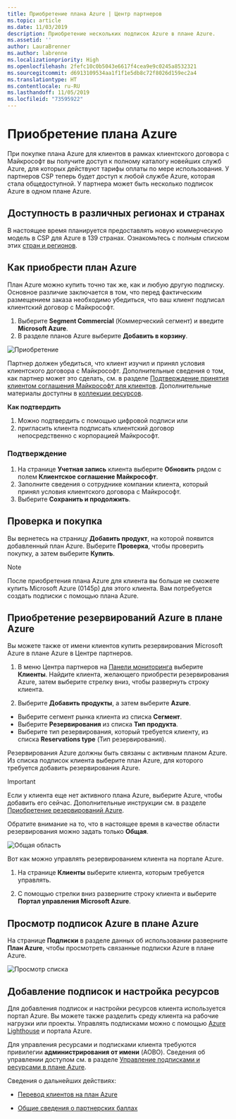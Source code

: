 ```yaml
---
title: Приобретение плана Azure | Центр партнеров
ms.topic: article
ms.date: 11/03/2019
description: Приобретение нескольких подписок Azure в плане Azure.
ms.assetid: ''
author: LauraBrenner
ms.author: labrenne
ms.localizationpriority: High
ms.openlocfilehash: 2fefc10c0b5043e6617f4cea9e9c0245a8532321
ms.sourcegitcommit: d6913109534aa1f1f1e5db8c72f8026d159ec2a4
ms.translationtype: HT
ms.contentlocale: ru-RU
ms.lasthandoff: 11/05/2019
ms.locfileid: "73595922"
---
```

# <a name="purchase-the-azure-plan"></a>Приобретение плана Azure

При покупке плана Azure для клиентов в рамках клиентского договора с Майкрософт вы получите доступ к полному каталогу новейших служб Azure, для которых действуют тарифы оплаты по мере использования. У партнеров CSP теперь будет доступ к любой службе Azure, которая стала общедоступной. У партнера может быть несколько подписок Azure в одном плане Azure. 

## <a name="countryregion-availability"></a>Доступность в различных регионах и странах
В настоящее время планируется предоставлять новую коммерческую модель в CSP для Azure в 139 странах. Ознакомьтесь с полным списком этих [стран и регионов](https://query.prod.cms.rt.microsoft.com/cms/api/am/binary/RE3QN0x). 

## <a name="how-to-purchase-azure-plan"></a>Как приобрести план Azure

План Azure можно купить точно так же, как и любую другую подписку. Основное различие заключается в том, что перед фактическим размещением заказа необходимо убедиться, что ваш клиент подписал клиентский договор с Майкрософт.

1. Выберите **Segment Commercial** (Коммерческий сегмент) и введите **Microsoft Azure**. 
2. В разделе планов Azure выберите **Добавить в корзину**.

![Приобретение](images/azure/Azurepurchase1.png)

Партнер должен убедиться, что клиент изучил и принял условия клиентского договора с Майкрософт. Дополнительные сведения о том, как партнер может это сделать, см. в разделе [Подтверждение принятия клиентом соглашения Майкрософт для клиентов](https://docs.microsoft.com/partner-center/confirm-customer-agreement). Дополнительные материалы доступны в [коллекции ресурсов](https://partner.microsoft.com/resources/collection/Microsoft-Customer-Agreement-in-the-CSP-program#/).

**Как подтвердить**
1. Можно подтвердить с помощью цифровой подписи или
2. пригласить клиента подписать клиентский договор непосредственно с корпорацией Майкрософт. 

### <a name="to-confirm"></a>Подтверждение 

1. На странице **Учетная запись** клиента выберите **Обновить** рядом с полем **Клиентское соглашение Майкрософт**.  
2. Заполните сведения о сотруднике компании клиента, который принял условия клиентского договора с Майкрософт.
3. Выберите **Сохранить и продолжить**.  

## <a name="review-and-buy"></a>Проверка и покупка

Вы вернетесь на страницу **Добавить продукт**, на которой появится добавленный план Azure. Выберите **Проверка**, чтобы проверить покупку, а затем выберите **Купить**. 

>[!Note]
>После приобретения плана Azure для клиента вы больше не сможете купить Microsoft Azure (0145p) для этого клиента. Вам потребуется создать подписки с помощью плана Azure.

## <a name="purchase-azure-reservations-under-the-azure-plan"></a>Приобретение резервирований Azure в плане Azure 
  
Вы можете также от имени клиентов купить резервирования Microsoft Azure в плане Azure в Центре партнеров.

1. В меню Центра партнеров на [Панели мониторинга](https://partner.microsoft.com/dashboard/) выберите **Клиенты**. Найдите клиента, желающего приобрести резервирования Azure, затем выберите стрелку вниз, чтобы развернуть строку клиента. 

2. Выберите **Добавить продукты**, а затем выберите **Azure**. 
- Выберите сегмент рынка клиента из списка **Сегмент**. 
- Выберите **Резервирования** из списка **Тип продукта**. 
- Выберите тип резервирования, который требуется клиенту, из списка **Reservations type** (Тип резервирования). 

Резервирования Azure должны быть связаны с активным планом Azure. Из списка подписок клиента выберите план Azure, для которого требуется добавить резервирования Azure. 

>[!Important] 
>Если у клиента еще нет активного плана Azure, выберите Azure, чтобы добавить его сейчас. Дополнительные инструкции см. в разделе [Приобретение резервирований Azure](https://docs.microsoft.com/partner-center/azure-reservations-buying#purchase-azure-reservations).

Обратите внимание на то, что в настоящее время в качестве области резервирования можно задать только **Общая**. 

![Общая область](images/azure/addprods1.png)

Вот как можно управлять резервированием клиента на портале Azure. 

1. На странице **Клиенты** выберите клиента, которым требуется управлять. 

2. С помощью стрелки вниз разверните строку клиента и выберите **Портал управления Microsoft Azure**.  
 
## <a name="view-azure-subscriptions-under-the-azure-plan"></a>Просмотр подписок Azure в плане Azure 

На странице **Подписки** в разделе данных об использовании разверните **План Azure**, чтобы просмотреть связанные подписки Azure в плане Azure.

![Просмотр списка](images/azure/addprods2.png) 


## <a name="add-subscriptions-and-configure-resources"></a>Добавление подписок и настройка ресурсов

Для добавления подписок и настройки ресурсов клиента используется портал Azure. Вы можете также разделить среду клиента на рабочие нагрузки или проекты. Управлять подписками можно с помощью [Azure Lighthouse](https://azure.microsoft.com/services/azure-lighthouse/) и портала Azure. 

Для управления ресурсами и подписками клиента требуются привилегии **администрирования от имени** (AOBO). Сведения об управлении доступом см. в разделе [Управление подписками и ресурсами в плане Azure](azure-plan-manage.md).

Сведения о дальнейших действиях:

- [Перевод клиентов на план Azure](azure-plan-transition.md)

- [Общие сведения о партнерских баллах](partner-earned-credit.md)







            




    

  













    



    
